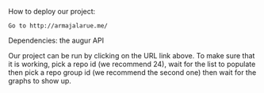 

How to deploy our project:

    Go to http://armajalarue.me/

Dependencies: the augur API

Our project can be run by clicking on the URL link above. To make sure that it is working, pick a repo id (we recommend 24), wait for the list to populate then pick a repo group id (we recommend the second one) then wait for the graphs to show up.
